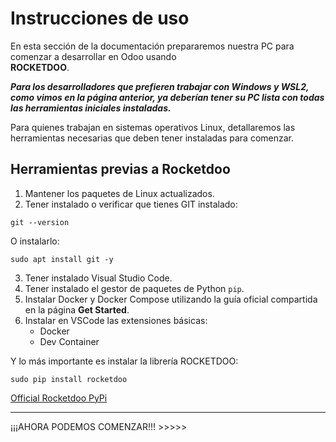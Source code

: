 # Instrucciones de uso

En esta sección de la documentación prepararemos nuestra PC para comenzar a desarrollar en Odoo usando  
**ROCKETDOO**.

***Para los desarrolladores que prefieren trabajar con Windows y WSL2, como vimos en la página anterior, ya deberían tener su PC lista con todas las herramientas iniciales instaladas.***

Para quienes trabajan en sistemas operativos Linux, detallaremos las herramientas necesarias que deben tener instaladas para comenzar.

## Herramientas previas a Rocketdoo

1. Mantener los paquetes de Linux actualizados.
2. Tener instalado o verificar que tienes GIT instalado:

~~~
git --version
~~~

O instalarlo:

~~~
sudo apt install git -y
~~~

3. Tener instalado Visual Studio Code.  
4. Tener instalado el gestor de paquetes de Python `pip`.  
5. Instalar Docker y Docker Compose utilizando la guía oficial compartida en la página **Get Started**.  
6. Instalar en VSCode las extensiones básicas:
    - Docker
    - Dev Container

Y lo más importante es instalar la librería ROCKETDOO:

~~~
sudo pip install rocketdoo
~~~

<a href="https://pypi.org/project/rocketdoo/" target=" blank">Official Rocketdoo PyPi</a>

---

¡¡¡AHORA PODEMOS COMENZAR!!! >>>>>
